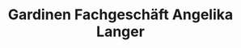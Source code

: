 ---
title: "Gardinen Fachgeschäft Angelika Langer"
url: /barsinghausen/gardinen-fachgeschaeft-angelika-langer/
shop: Gardinen
---